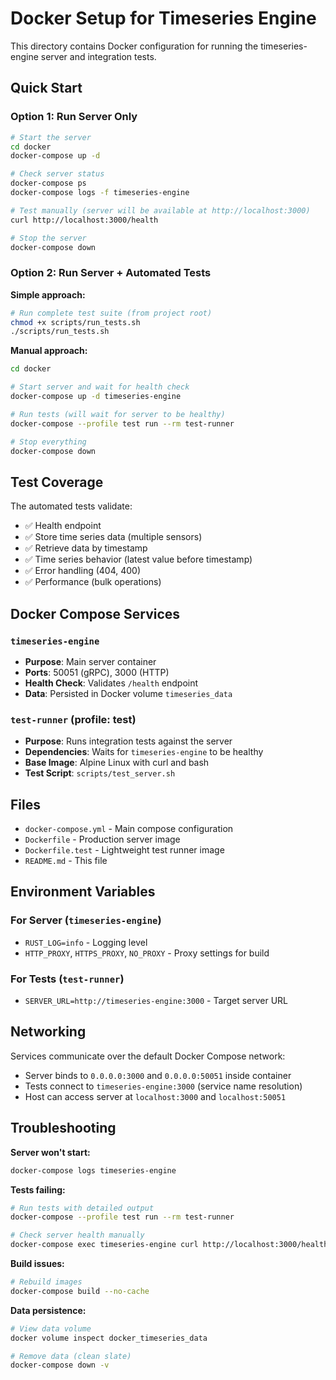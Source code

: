 # Docker Setup for Timeseries Engine

This directory contains Docker configuration for running the timeseries-engine server and integration tests.

## Quick Start

### Option 1: Run Server Only
```bash
# Start the server
cd docker
docker-compose up -d

# Check server status
docker-compose ps
docker-compose logs -f timeseries-engine

# Test manually (server will be available at http://localhost:3000)
curl http://localhost:3000/health

# Stop the server
docker-compose down
```

### Option 2: Run Server + Automated Tests

**Simple approach:**
```bash
# Run complete test suite (from project root)
chmod +x scripts/run_tests.sh
./scripts/run_tests.sh
```

**Manual approach:**
```bash
cd docker

# Start server and wait for health check
docker-compose up -d timeseries-engine

# Run tests (will wait for server to be healthy)
docker-compose --profile test run --rm test-runner

# Stop everything
docker-compose down
```

## Test Coverage

The automated tests validate:
- ✅ Health endpoint
- ✅ Store time series data (multiple sensors)
- ✅ Retrieve data by timestamp
- ✅ Time series behavior (latest value before timestamp)
- ✅ Error handling (404, 400)
- ✅ Performance (bulk operations)

## Docker Compose Services

### `timeseries-engine`
- **Purpose**: Main server container
- **Ports**: 50051 (gRPC), 3000 (HTTP)
- **Health Check**: Validates `/health` endpoint
- **Data**: Persisted in Docker volume `timeseries_data`

### `test-runner` (profile: test)
- **Purpose**: Runs integration tests against the server
- **Dependencies**: Waits for `timeseries-engine` to be healthy
- **Base Image**: Alpine Linux with curl and bash
- **Test Script**: `scripts/test_server.sh`

## Files

- `docker-compose.yml` - Main compose configuration
- `Dockerfile` - Production server image
- `Dockerfile.test` - Lightweight test runner image  
- `README.md` - This file

## Environment Variables

### For Server (`timeseries-engine`)
- `RUST_LOG=info` - Logging level
- `HTTP_PROXY`, `HTTPS_PROXY`, `NO_PROXY` - Proxy settings for build

### For Tests (`test-runner`)
- `SERVER_URL=http://timeseries-engine:3000` - Target server URL

## Networking

Services communicate over the default Docker Compose network:
- Server binds to `0.0.0.0:3000` and `0.0.0.0:50051` inside container
- Tests connect to `timeseries-engine:3000` (service name resolution)
- Host can access server at `localhost:3000` and `localhost:50051`

## Troubleshooting

**Server won't start:**
```bash
docker-compose logs timeseries-engine
```

**Tests failing:**
```bash
# Run tests with detailed output
docker-compose --profile test run --rm test-runner

# Check server health manually
docker-compose exec timeseries-engine curl http://localhost:3000/health
```

**Build issues:**
```bash
# Rebuild images
docker-compose build --no-cache
```

**Data persistence:**
```bash
# View data volume
docker volume inspect docker_timeseries_data

# Remove data (clean slate)
docker-compose down -v
``` 